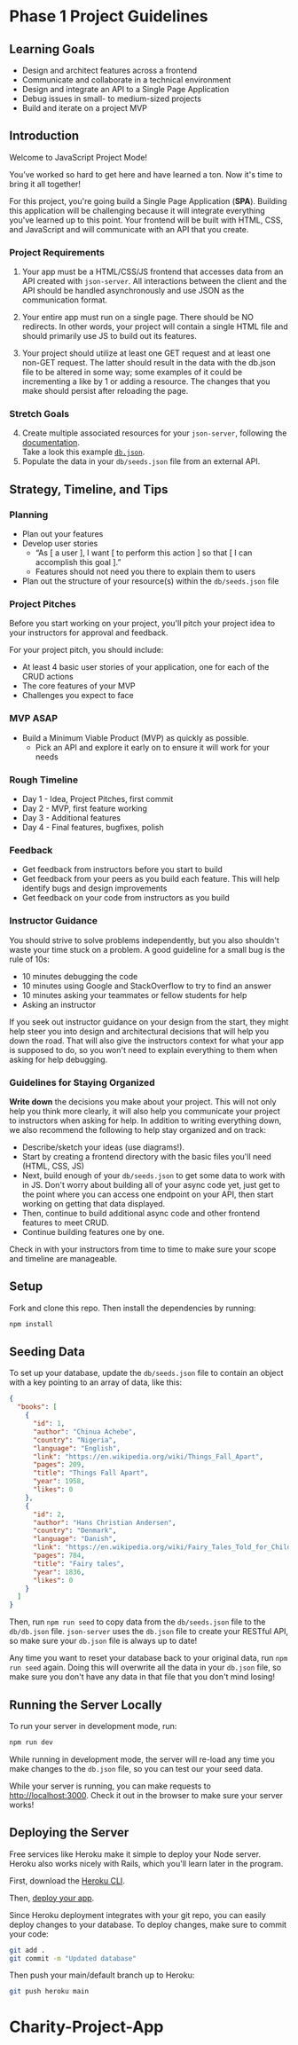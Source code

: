 # Phase 1 Project Guidelines

## Learning Goals

- Design and architect features across a frontend
- Communicate and collaborate in a technical environment
- Design and integrate an API to a Single Page Application
- Debug issues in small- to medium-sized projects
- Build and iterate on a project MVP

## Introduction

Welcome to JavaScript Project Mode!

You’ve worked so hard to get here and have learned a ton. Now it's time to bring it all together!

For this project, you're going build a Single Page Application (**SPA**).
Building this application will be challenging because it will integrate
everything you've learned up to this point. Your frontend will be
built with HTML, CSS, and JavaScript and will communicate with an
API that you create.


### Project Requirements

1. Your app must be a HTML/CSS/JS frontend that accesses data from an API created with `json-server`.
   All interactions between the client and the API should be handled
   asynchronously and use JSON as the communication format.

2. Your entire app must run on a single page. There should be NO redirects. In
   other words, your project will contain a single HTML file and should primarily use JS 
   to build out its features. 

3. Your project should utilize at least one GET request and at least one non-GET request.
   The latter should result in the data with the db.json file to be altered in some way; 
   some examples of it could be incrementing a like by 1 or adding a resource. The changes
   that you make should persist after reloading the page.

### Stretch Goals

4. Create multiple associated resources for your `json-server`, following the [documentation](https://github.com/typicode/json-server#relationships).  
  Take a look this example [`db.json`](https://github.com/learn-co-curriculum/js-quotes-practice/blob/master/db.json).
5. Populate the data in your `db/seeds.json` file from an external API. 

## Strategy, Timeline, and Tips

### Planning

- Plan out your features
- Develop user stories
  - “As [ a user ], I want [ to perform this action ] so that [ I can accomplish this goal ].”
  - Features should not need you there to explain them to users
- Plan out the structure of your resource(s) within the `db/seeds.json` file

### Project Pitches

Before you start working on your project, you'll pitch your project idea to your
instructors for approval and feedback.

For your project pitch, you should include:

- At least 4 basic user stories of your application, one for each of the CRUD actions
- The core features of your MVP
- Challenges you expect to face

### MVP ASAP

- Build a Minimum Viable Product (MVP) as quickly as possible.
  - Pick an API and explore it early on to ensure it will work for your needs

### Rough Timeline

* Day 1 - Idea, Project Pitches, first commit
* Day 2 - MVP, first feature working
* Day 3 - Additional features
* Day 4 - Final features, bugfixes, polish

### Feedback

- Get feedback from instructors before you start to build
- Get feedback from your peers as you build each feature. This will help
  identify bugs and design improvements
- Get feedback on your code from instructors as you build

### Instructor Guidance

You should strive to solve problems independently, but you also shouldn't waste
your time stuck on a problem. A good guideline for a small bug is the rule of
10s:

- 10 minutes debugging the code
- 10 minutes using Google and StackOverflow to try to find an answer
- 10 minutes asking your teammates or fellow students for help
- Asking an instructor

If you seek out instructor guidance on your design from the start, they might
help steer you into design and architectural decisions that will help you down
the road. That will also give the instructors context for what your app is
supposed to do, so you won't need to explain everything to them when asking for
help debugging.

### Guidelines for Staying Organized

**Write down** the decisions you make about your project. This will not only
help you think more clearly, it will also help you communicate your project to
instructors when asking for help. In addition to writing everything down, we
also recommend the following to help stay organized and on track:

- Describe/sketch your ideas (use diagrams!).
- Start by creating a frontend directory with the basic files you'll need (HTML, CSS, JS)
- Next, build enough of your `db/seeds.json` to get some data to work with in JS. Don't worry about
  building all of your async code yet, just get to the point where you can
  access one endpoint on your API, then start working on getting that data
  displayed.
- Then, continue to build additional async code and other frontend features to meet CRUD.
- Continue building features one by one.

Check in with your instructors from time to time to make sure your scope and timeline are
manageable.


## Setup

Fork and clone this repo. Then install the dependencies by running:

```sh
npm install
```

## Seeding Data

To set up your database, update the `db/seeds.json` file to contain an object
with a key pointing to an array of data, like this:

```json
{
  "books": [
    {
      "id": 1,
      "author": "Chinua Achebe",
      "country": "Nigeria",
      "language": "English",
      "link": "https://en.wikipedia.org/wiki/Things_Fall_Apart",
      "pages": 209,
      "title": "Things Fall Apart",
      "year": 1958,
      "likes": 0
    },
    {
      "id": 2,
      "author": "Hans Christian Andersen",
      "country": "Denmark",
      "language": "Danish",
      "link": "https://en.wikipedia.org/wiki/Fairy_Tales_Told_for_Children._First_Collection.",
      "pages": 784,
      "title": "Fairy tales",
      "year": 1836,
      "likes": 0
    }
  ]
}
```

Then, run `npm run seed` to copy data from the `db/seeds.json` file to the
`db/db.json` file. `json-server` uses the `db.json` file to create your RESTful
API, so make sure your `db.json` file is always up to date!

Any time you want to reset your database back to your original data, run
`npm run seed` again. Doing this will overwrite all the data in your `db.json`
file, so make sure you don't have any data in that file that you don't mind
losing!

## Running the Server Locally

To run your server in development mode, run:

```sh
npm run dev
```

While running in development mode, the server will re-load any time you make
changes to the `db.json` file, so you can test our your seed data.

While your server is running, you can make requests to
[http://localhost:3000](http://localhost:3000). Check it out in the browser to
make sure your server works!

## Deploying the Server

Free services like Heroku make it simple to deploy your Node server. Heroku also
works nicely with Rails, which you'll learn later in the program.

First, download the [Heroku CLI](https://devcenter.heroku.com/articles/getting-started-with-nodejs#set-up).

Then, [deploy your app](https://devcenter.heroku.com/articles/getting-started-with-nodejs#deploy-the-app).

Since Heroku deployment integrates with your git repo, you can easily deploy
changes to your database. To deploy changes, make sure to commit your code:

```sh
git add .
git commit -m "Updated database"
```

Then push your main/default branch up to Heroku:

```sh
git push heroku main
```
# Charity-Project-App
